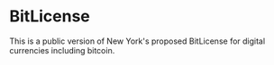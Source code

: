 BitLicense
==========

This is a public version of New York's proposed BitLicense for digital currencies including bitcoin.
